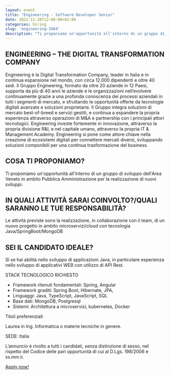 ```yaml
---
layout: event
title: "Engineering - Software Developer Senior"
date: 2022-11-20T12:00:00+02:00
categories: hiring
slug: 'engineering-3464'
description: "Ti proponiamo un'opportunità all'interno di un gruppo di sviluppo dell'Area Veneto in ambito Pubblica Amministrazione per la realizzazione di nuovi sviluppi."
---
```


## ENGINEERING – THE DIGITAL TRANSFORMATION COMPANY 

Engineering è la Digital Transformation Company, leader in Italia e in continua espansione nel mondo, con circa 12.000 dipendenti e oltre 40 sedi. 
Il Gruppo Engineering, formato da oltre 20 aziende in 12 Paesi, supporta da più di 40 anni le aziende e le organizzazioni nell’evolvere continuamente grazie a una profonda conoscenza dei processi aziendali in tutti i segmenti di mercato, e sfruttando le opportunità offerte da tecnologie digitali avanzate e soluzioni proprietarie. 
Il Gruppo integra soluzioni di mercato best-of-breed e servizi gestiti, e continua a espandere la propria esperienza attraverso operazioni di M&A e partnership con i principali attori tecnologici. Engineering investe fortemente in innovazione, attraverso la propria divisione R&I, e nel capitale umano, attraverso la propria IT & Management Academy. Engineering si pone come attore chiave nella creazione di ecosistemi digitali per connettere mercati diversi, sviluppando soluzioni componibili per una continua trasformazione del business.

## COSA TI PROPONIAMO?

Ti proponiamo un'opportunità all'interno di un gruppo di sviluppo dell'Area Veneto in ambito Pubblica Amministrazione per la realizzazione di nuovi sviluppi.

## IN QUALI ATTIVITÀ SARAI COINVOLTO?/QUALI SARANNO LE TUE RESPONSABILITÀ?

Le attività previste sono la realizzazione, in collaborazione con il team, di un nuovo progetto in ambito microservizi/cloud con tecnologia Java/SpringBoot/MongoDB

## SEI IL CANDIDATO IDEALE?

Sì se hai abilità nello sviluppo di applicazioni Java, in particolare esperienza nello sviluppo di applicativi WEB con utilizzo di API Rest.

STACK TECNOLOGICO RICHIESTO 

- Framework ritenuti fondamentali: Spring, Angular
- Framework graditi: Spring Boot, Hibernate, JPA,
- Linguaggi: Java, TypeScript, JavaScript, SQL
- Base dati: MongoDB, Postgresql
- Sistemi: Architettura a microservizi, kubernetes, Docker
 
Titoli preferenziali   

Laurea in Ing. Informatica o materie tecniche in genere.


SEDE: Italia

L’annuncio è rivolto a tutti i candidati, senza distinzione di sesso, nel rispetto del Codice delle pari opportunità di cui al D.Lgs. 198/2006 e ss.mm.ii.


<a class="btn btn-primary text-white btn-lg mt-3" target="_blank" href="//eng.csod.com/ux/ats/careersite/4/home/requisition/3464?c=eng">Apply now!</a>